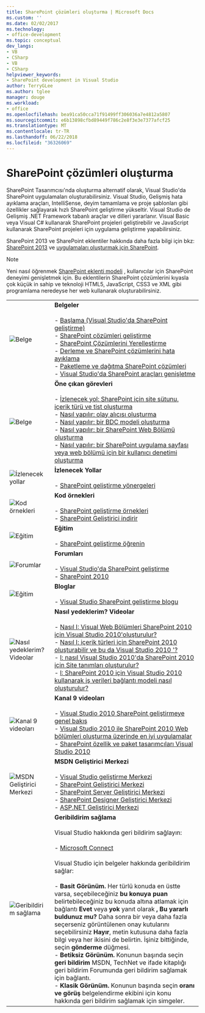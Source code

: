 ```yaml
---
title: SharePoint çözümleri oluşturma | Microsoft Docs
ms.custom: ''
ms.date: 02/02/2017
ms.technology:
- office-development
ms.topic: conceptual
dev_langs:
- VB
- CSharp
- VB
- CSharp
helpviewer_keywords:
- SharePoint development in Visual Studio
author: TerryGLee
ms.author: tglee
manager: douge
ms.workload:
- office
ms.openlocfilehash: bea91ca50cca71f91499ff306036a7e4812a5807
ms.sourcegitcommit: e6b13898cfbd89449f786c2e8f3e3e7377afcf25
ms.translationtype: MT
ms.contentlocale: tr-TR
ms.lasthandoff: 06/22/2018
ms.locfileid: "36326069"
---
```

# <a name="create-sharepoint-solutions"></a>SharePoint çözümleri oluşturma
  SharePoint Tasarımcısı'nda oluşturma alternatif olarak, Visual Studio'da SharePoint uygulamaları oluşturabilirsiniz. Visual Studio, Gelişmiş hata ayıklama araçları, IntelliSense, deyim tamamlama ve proje şablonları gibi özellikler sağlayarak hızlı SharePoint geliştirme yükseltir. Visual Studio de Gelişmiş .NET Framework tabanlı araçlar ve dilleri yararlanır. Visual Basic veya Visual C# kullanarak SharePoint projeleri geliştirebilir ve JavaScript kullanarak SharePoint projeleri için uygulama geliştirme yapabilirsiniz.  
  
 SharePoint 2013 ve SharePoint eklentiler hakkında daha fazla bilgi için bkz: [SharePoint 2013](http://msdn.microsoft.com/library/jj162979.aspx) ve [uygulamaları oluşturmak için SharePoint](http://msdn.microsoft.com/library/office/apps/jj163230%28v=office.15%29.aspx).  
  
> [!NOTE]  
>  Yeni nasıl öğrenmek [SharePoint eklenti modeli](https://msdn.microsoft.com/library/office/fp179930.aspx) , kullanıcılar için SharePoint deneyimi genişletmek için. Bu eklentilerin SharePoint çözümlerini kıyasla çok küçük in sahip ve teknoloji HTML5, JavaScript, CSS3 ve XML gibi programlama neredeyse her web kullanarak oluşturabilirsiniz.  
  
|||  
|-|-|  
|![Belge](../sharepoint/media/vs-icon-documentation.gif "belgeleri")|**Belgeler**<br /><br /> -   [Başlama &#40;Visual Studio'da SharePoint geliştirme&#41;](../sharepoint/getting-started-sharepoint-development-in-visual-studio.md)<br />-   [SharePoint çözümleri geliştirme](../sharepoint/developing-sharepoint-solutions.md)<br />-   [SharePoint Çözümlerini Yerelleştirme](../sharepoint/localizing-sharepoint-solutions.md)<br />-   [Derleme ve SharePoint çözümlerini hata ayıklama](../sharepoint/building-and-debugging-sharepoint-solutions.md)<br />-   [Paketleme ve dağıtma SharePoint çözümleri](../sharepoint/packaging-and-deploying-sharepoint-solutions.md)<br />-   [Visual Studio'da SharePoint araçları genişletme](../sharepoint/extending-the-sharepoint-tools-in-visual-studio.md)|  
|![Belge](../sharepoint/media/vs-icon-documentation.gif "belgeleri")|**Öne çıkan görevleri**<br /><br /> -   [İzlenecek yol: SharePoint için site sütunu, içerik türü ve tist oluşturma](../sharepoint/walkthrough-create-a-site-column-content-type-and-list-for-sharepoint.md)<br />-   [Nasıl yapılır: olay alıcısı oluşturma](../sharepoint/how-to-create-an-event-receiver.md)<br />-   [Nasıl yapılır: bir BDC modeli oluşturma](../sharepoint/how-to-create-a-bdc-model.md)<br />-   [Nasıl yapılır: bir SharePoint Web Bölümü oluşturma](../sharepoint/how-to-create-a-sharepoint-web-part.md)<br />-   [Nasıl yapılır: bir SharePoint uygulama sayfası veya web bölümü için bir kullanıcı denetimi oluşturma](../sharepoint/how-to-create-a-user-control-for-a-sharepoint-application-page-or-web-part.md)|  
|![İzlenecek yollar](../sharepoint/media/vs-icon-walkthroughs.gif "izlenecek yollar")|**İzlenecek Yollar**<br /><br /> -   [SharePoint geliştirme yönergeleri](../sharepoint/sharepoint-development-walkthroughs.md)|  
|![Kod örnekleri](../sharepoint/media/vs-icon-codesamples.gif "kod örnekleri")|**Kod örnekleri**<br /><br /> -   [SharePoint geliştirme örnekleri](../sharepoint/sharepoint-development-samples.md)<br />-   [SharePoint Geliştirici indirir](http://msdn.microsoft.com/sharepoint/aa905690.aspx)|  
|![Eğitim](../sharepoint/media/vs-icon-training.gif "eğitim")|**Eğitim**<br /><br /> -   [SharePoint geliştirme öğrenin](http://msdn.microsoft.com/sharepoint/aa905692.aspx)|  
|![Forumlar](../sharepoint/media/vs-icon-forums.gif "forumları")|**Forumları**<br /><br /> -   [Visual Studio'da SharePoint geliştirme](http://social.msdn.microsoft.com/Forums/vssharepointdevelopment/threads)<br />-   [SharePoint 2010](http://social.msdn.microsoft.com/Forums/category/sharepoint2010,sharepoint/)|  
|![Eğitim](../sharepoint/media/vs-icon-training.gif "eğitim")|**Bloglar**<br /><br /> -   [Visual Studio SharePoint geliştirme blogu](http://blogs.msdn.com/b/vssharepointtoolsblog/)|  
|![Nasıl yedeklerim? Videolar](../sharepoint/media/vs-icon-howdoivideos.gif "nasıl yedeklerim? Videolar")|**Nasıl yedeklerim? Videolar**<br /><br /> -   [Nasıl I: Visual Web Bölümleri SharePoint 2010 için Visual Studio 2010'oluşturulur?](http://msdn.microsoft.com/vstudio/ff623014.aspx)<br />-   [Nasıl I: içerik türleri için SharePoint 2010 oluşturabilir ve bu da Visual Studio 2010 '?](http://msdn.microsoft.com/vstudio/ff623016.aspx)<br />-   [I: nasıl Visual Studio 2010'da SharePoint 2010 için Site tanımları oluşturulur?](http://msdn.microsoft.com/vstudio/ff623012.aspx)<br />-   [I: SharePoint 2010 için Visual Studio 2010 kullanarak iş verileri bağlantı modeli nasıl oluşturulur?](http://msdn.microsoft.com/vstudio/ff623022.aspx)|  
|![Kanal 9 videoları](../sharepoint/media/vs-icon-channel9videos.gif "kanal 9 videoları")|**Kanal 9 videoları**<br /><br /> -   [Visual Studio 2010 SharePoint geliştirmeye genel bakış](http://channel9.msdn.com/posts/funkyonex/Overview-of-SharePoint-Development-in-Visual-Studio-2010/)<br />-   [Visual Studio 2010 ile SharePoint 2010 Web bölümleri oluşturma üzerinde en iyi uygulamalar](http://channel9.msdn.com/posts/funkyonex/Best-Practices-on-Building-SharePoint-2010-Web-Parts-with-Visual-Studio-2010/)<br />-   [SharePoint özellik ve paket tasarımcıları Visual Studio 2010](http://channel9.msdn.com/posts/funkyonex/SharePoint-Feature-and-Package-Designers-in-Visual-Studio-2010/)|  
|![MSDN Geliştirici Merkezi](../sharepoint/media/vs-icon-msdndevcenter.gif "MSDN Geliştirici Merkezi")|**MSDN Geliştirici Merkezi**<br /><br /> -   [Visual Studio geliştirme Merkezi](http://msdn.microsoft.com/vstudio/default.aspx)<br />-   [SharePoint Geliştirici Merkezi](http://msdn.microsoft.com/sharepoint/default.aspx)<br />-   [SharePoint Server Geliştirici Merkezi](http://msdn.microsoft.com/office/aa905503.aspx)<br />-   [SharePoint Designer Geliştirici Merkezi](http://msdn.microsoft.com/office/bb421303.aspx)<br />-   [ASP.NET Geliştirici Merkezi](http://msdn.microsoft.com/aa336522.aspx)|  
|![Geribildirim sağlama](../sharepoint/media/vs-icon-feedback.gif "geribildirim sağlama")|**Geribildirim sağlama**<br /><br /> Visual Studio hakkında geri bildirim sağlayın:<br /><br /> -   [Microsoft Connect](http://go.microsoft.com/fwlink/?LinkID=150463)<br /><br /> Visual Studio için belgeler hakkında geribildirim sağlar:<br /><br /> -   **Basit Görünüm.** Her türlü konuda en üstte varsa, seçebileceğiniz **bu konuya puan** belirtebileceğiniz bu konuda altına atlamak için bağlantı **Evet** veya **yok** yanıt olarak **, Bu yararlı buldunuz mu?** Daha sonra bir veya daha fazla seçerseniz görüntülenen onay kutularını seçebilirsiniz **Hayır**, metin kutusuna daha fazla bilgi veya her ikisini de belirtin. İşiniz bittiğinde, seçin **gönderme** düğmesi.<br />-   **Betiksiz Görünüm.** Konunun başında seçin **geri bildirim** MSDN, TechNet ve ifade kitaplığı geri bildirim Forumunda geri bildirim sağlamak için bağlantı.<br />-   **Klasik Görünüm.** Konunun başında seçin **oranı ve görüş** belgelendirme ekibini için konu hakkında geri bildirim sağlamak için simgeler.|  
  
 